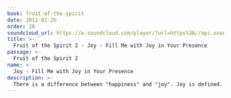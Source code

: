 ```yaml
---
book: fruit-of-the-spirit
date: 2012-02-26
order: 20
soundcloud_url: https://w.soundcloud.com/player/?url=https%3A//api.soundcloud.com/tracks/
title: >-
  Fruit of the Spirit 2 - Joy - Fill Me with Joy in Your Presence
passage: >-
  Fruit of the Spirit 2
name: >-
  Joy - Fill Me with Joy in Your Presence
description: >-
  There is a difference between "happiness" and "joy". Joy is defined. Then seven "joy prompters" are shared - things that give us joy in our Christian lives. This joy must be expressed.
---
```


